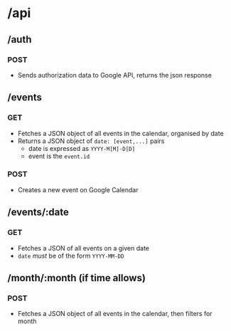 # /api

## /auth

### POST

- Sends authorization data to Google API, returns the json response

## /events

### GET

- Fetches a JSON object of all events in the calendar, organised by date
- Returns a JSON object of `date: [event,...]` pairs
  - date is expressed as `YYYY-M[M]-D[D]`
  - event is the `event.id`

### POST

- Creates a new event on Google Calendar

## /events/:date

### GET

- Fetches a JSON of all events on a given date
- `date` _must_ be of the form `YYYY-MM-DD`

## /month/:month (if time allows)

### POST

- Fetches a JSON object of all events in the calendar, then filters for month
